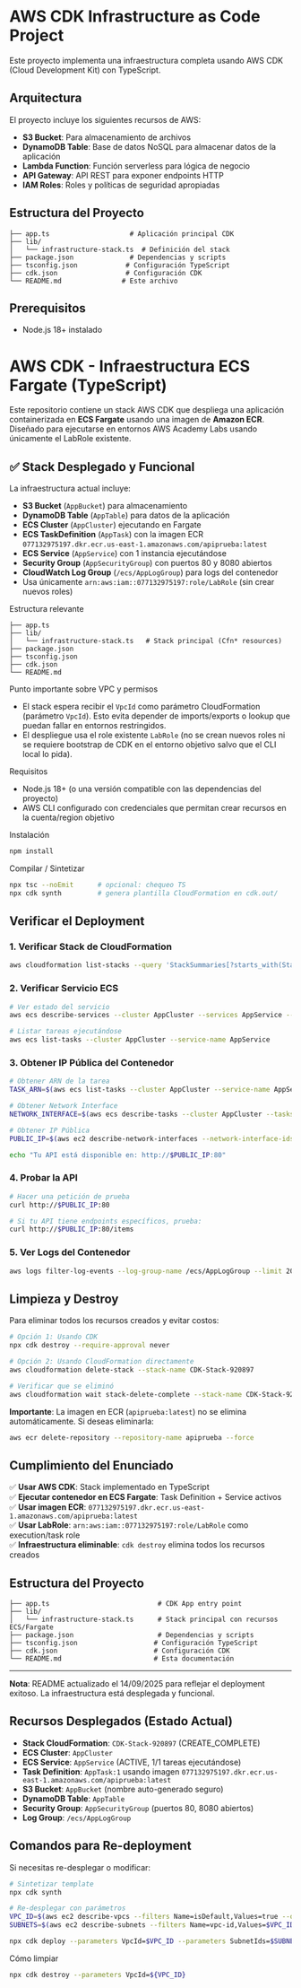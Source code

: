 # AWS CDK Infrastructure as Code Project

Este proyecto implementa una infraestructura completa usando AWS CDK (Cloud Development Kit) con TypeScript.

## Arquitectura

El proyecto incluye los siguientes recursos de AWS:

- **S3 Bucket**: Para almacenamiento de archivos
- **DynamoDB Table**: Base de datos NoSQL para almacenar datos de la aplicación
- **Lambda Function**: Función serverless para lógica de negocio
- **API Gateway**: API REST para exponer endpoints HTTP
- **IAM Roles**: Roles y políticas de seguridad apropiadas

## Estructura del Proyecto

```
├── app.ts                    # Aplicación principal CDK
├── lib/
│   └── infrastructure-stack.ts  # Definición del stack
├── package.json              # Dependencias y scripts
├── tsconfig.json            # Configuración TypeScript
├── cdk.json                 # Configuración CDK
└── README.md               # Este archivo
```

## Prerequisitos

- Node.js 18+ instalado
# AWS CDK - Infraestructura ECS Fargate (TypeScript)

Este repositorio contiene un stack AWS CDK que despliega una aplicación containerizada en **ECS Fargate** usando una imagen de **Amazon ECR**. Diseñado para ejecutarse en entornos AWS Academy Labs usando únicamente el LabRole existente.

## ✅ Stack Desplegado y Funcional

La infraestructura actual incluye:
- **S3 Bucket** (`AppBucket`) para almacenamiento
- **DynamoDB Table** (`AppTable`) para datos de la aplicación  
- **ECS Cluster** (`AppCluster`) ejecutando en Fargate
- **ECS TaskDefinition** (`AppTask`) con la imagen ECR `077132975197.dkr.ecr.us-east-1.amazonaws.com/apiprueba:latest`
- **ECS Service** (`AppService`) con 1 instancia ejecutándose
- **Security Group** (`AppSecurityGroup`) con puertos 80 y 8080 abiertos
- **CloudWatch Log Group** (`/ecs/AppLogGroup`) para logs del contenedor
- Usa únicamente `arn:aws:iam::077132975197:role/LabRole` (sin crear nuevos roles)

Estructura relevante

```
├── app.ts
├── lib/
│   └── infrastructure-stack.ts   # Stack principal (Cfn* resources)
├── package.json
├── tsconfig.json
├── cdk.json
└── README.md
```

Punto importante sobre VPC y permisos
- El stack espera recibir el `VpcId` como parámetro CloudFormation (parámetro `VpcId`). Esto evita depender de imports/exports o lookup que puedan fallar en entornos restringidos.
- El despliegue usa el role existente `LabRole` (no se crean nuevos roles ni se requiere bootstrap de CDK en el entorno objetivo salvo que el CLI local lo pida).

Requisitos
- Node.js 18+ (o una versión compatible con las dependencias del proyecto)
- AWS CLI configurado con credenciales que permitan crear recursos en la cuenta/region objetivo

Instalación

```bash
npm install
```

Compilar / Sintetizar

```bash
npx tsc --noEmit      # opcional: chequeo TS
npx cdk synth         # genera plantilla CloudFormation en cdk.out/
```

## Verificar el Deployment

### 1. Verificar Stack de CloudFormation
```bash
aws cloudformation list-stacks --query 'StackSummaries[?starts_with(StackName, `CDK-Stack`)][StackName,StackStatus]' --output table
```

### 2. Verificar Servicio ECS
```bash
# Ver estado del servicio
aws ecs describe-services --cluster AppCluster --services AppService --query 'services[0].[serviceName,status,runningCount,desiredCount]' --output table

# Listar tareas ejecutándose
aws ecs list-tasks --cluster AppCluster --service-name AppService
```

### 3. Obtener IP Pública del Contenedor
```bash
# Obtener ARN de la tarea
TASK_ARN=$(aws ecs list-tasks --cluster AppCluster --service-name AppService --query 'taskArns[0]' --output text)

# Obtener Network Interface
NETWORK_INTERFACE=$(aws ecs describe-tasks --cluster AppCluster --tasks $TASK_ARN --query 'tasks[0].attachments[0].details[?name==`networkInterfaceId`].value' --output text)

# Obtener IP Pública
PUBLIC_IP=$(aws ec2 describe-network-interfaces --network-interface-ids $NETWORK_INTERFACE --query 'NetworkInterfaces[0].Association.PublicIp' --output text)

echo "Tu API está disponible en: http://$PUBLIC_IP:80"
```

### 4. Probar la API
```bash
# Hacer una petición de prueba
curl http://$PUBLIC_IP:80

# Si tu API tiene endpoints específicos, prueba:
curl http://$PUBLIC_IP:80/items
```

### 5. Ver Logs del Contenedor
```bash
aws logs filter-log-events --log-group-name /ecs/AppLogGroup --limit 20
```

## Limpieza y Destroy

Para eliminar todos los recursos creados y evitar costos:

```bash
# Opción 1: Usando CDK
npx cdk destroy --require-approval never

# Opción 2: Usando CloudFormation directamente
aws cloudformation delete-stack --stack-name CDK-Stack-920897

# Verificar que se eliminó
aws cloudformation wait stack-delete-complete --stack-name CDK-Stack-920897
```

**Importante**: La imagen en ECR (`apiprueba:latest`) no se elimina automáticamente. Si deseas eliminarla:
```bash
aws ecr delete-repository --repository-name apiprueba --force
```

## Cumplimiento del Enunciado

✅ **Usar AWS CDK**: Stack implementado en TypeScript  
✅ **Ejecutar contenedor en ECS Fargate**: Task Definition + Service activos  
✅ **Usar imagen ECR**: `077132975197.dkr.ecr.us-east-1.amazonaws.com/apiprueba:latest`  
✅ **Usar LabRole**: `arn:aws:iam::077132975197:role/LabRole` como execution/task role  
✅ **Infraestructura eliminable**: `cdk destroy` elimina todos los recursos creados  

## Estructura del Proyecto

```
├── app.ts                           # CDK App entry point
├── lib/
│   └── infrastructure-stack.ts      # Stack principal con recursos ECS/Fargate
├── package.json                     # Dependencias y scripts
├── tsconfig.json                   # Configuración TypeScript
├── cdk.json                        # Configuración CDK
└── README.md                       # Esta documentación
```

---
**Nota**: README actualizado el 14/09/2025 para reflejar el deployment exitoso. La infraestructura está desplegada y funcional.

## Recursos Desplegados (Estado Actual)

- **Stack CloudFormation**: `CDK-Stack-920897` (CREATE_COMPLETE)
- **ECS Cluster**: `AppCluster` 
- **ECS Service**: `AppService` (ACTIVE, 1/1 tareas ejecutándose)
- **Task Definition**: `AppTask:1` usando imagen `077132975197.dkr.ecr.us-east-1.amazonaws.com/apiprueba:latest`
- **S3 Bucket**: `AppBucket` (nombre auto-generado seguro)
- **DynamoDB Table**: `AppTable`
- **Security Group**: `AppSecurityGroup` (puertos 80, 8080 abiertos)
- **Log Group**: `/ecs/AppLogGroup`

## Comandos para Re-deployment

Si necesitas re-desplegar o modificar:

```bash
# Sintetizar template
npx cdk synth

# Re-desplegar con parámetros
VPC_ID=$(aws ec2 describe-vpcs --filters Name=isDefault,Values=true --query 'Vpcs[0].VpcId' --output text)
SUBNETS=$(aws ec2 describe-subnets --filters Name=vpc-id,Values=$VPC_ID --query 'Subnets[:2].SubnetId' --output text | tr '\t' ',')

npx cdk deploy --parameters VpcId=$VPC_ID --parameters SubnetIds=$SUBNETS --require-approval never
```

Cómo limpiar

```bash
npx cdk destroy --parameters VpcId=${VPC_ID}
```



